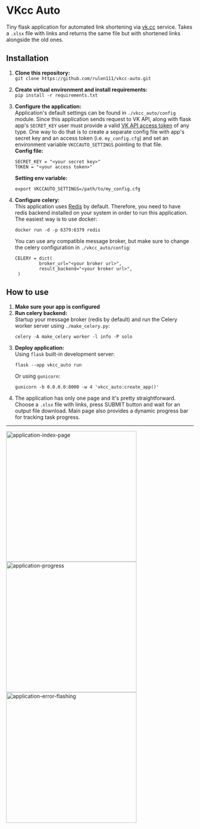# VKcc Auto
Tiny flask application for automated link shortening via [vk.cc](https://vk.com/cc) service.
Takes a `.xlsx` file with links and returns the same file but with shortened links alongside the old ones.

## Installation
1. **Clone this repository:**<br>
```git clone https://github.com/rulen111/vkcc-auto.git```

2. **Create virtual environment and install requirements:**<br>
```pip install -r requirements.txt```

3. **Configure the application:**<br>
Application's default settings can be found in `./vkcc_auto/config` module. Since this application sends request to VK API, along with flask app's `SECRET_KEY` user must provide a valid [VK API access token](https://dev.vk.com/ru/api/access-token/getting-started) of any type.
One way to do that is to create a separate config file with app's secret key and an access token (i.e. `my_config.cfg`) and set an environment variable `VKCCAUTO_SETTINGS` pointing to that file.<br>
   **Config file:**<br>
    ```
    SECRET_KEY = "<your secret key>"
    TOKEN = "<your access token>"
    ```
    **Setting env variable:**
    ```
   export VKCCAUTO_SETTINGS=/path/to/my_config.cfg
   ```
4. **Configure celery:**<br>
This application uses [Redis](https://docs.celeryq.dev/en/stable/getting-started/backends-and-brokers/redis.html#broker-redis) by default. Therefore, you need to have redis backend installed on your system in order to run this application. The easiest way is to use docker:<br>
   ```
   docker run -d -p 6379:6379 redis
   ```
   You can use any compatible message broker, but make sure to change the celery configuration in `./vkcc_auto/config`:<br>
   ```
   CELERY = dict(
            broker_url="<your broker url>",
            result_backend="<your broker url>",
    )
   ```

## How to use
1. **Make sure your app is configured**
2. **Run celery backend:**<br>
Startup your message broker (redis by default) and run the Celery worker server using `./make_celery.py`:<br>
   ```
   celery -A make_celery worker -l info -P solo
   ```
3. **Deploy application:**<br>
Using `flask` built-in development server:<br>
    ```
    flask --app vkcc_auto run
    ```
    Or using `gunicorn`:
    ```
   gunicorn -b 0.0.0.0:8000 -w 4 'vkcc_auto:create_app()'
   ```
4. The application has only one page and it's pretty straightforward. Choose a `.xlsx` file with links, press SUBMIT button and wait for an output file download. Main page also provides a dynamic progress bar for tracking task progress.
---
<img alt="application-index-page" src="img/application-index-page.png" title="application-index-page" width="350"/>
<img alt="application-progress" src="img/application-progress.png" title="application-progress" width="350"/>
<img alt="application-error-flashing" src="img/application-error-flashing.png" title="application-error-flashing" width="350"/>
